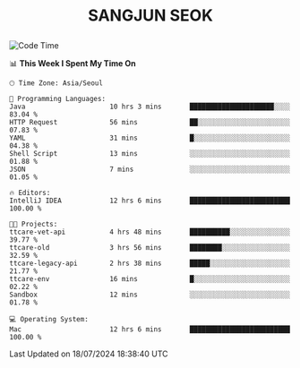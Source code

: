 <h1>
 <p align="center">
   SANGJUN SEOK
 </p>
</h1>

<!--START_SECTION:waka-->
![Code Time](http://img.shields.io/badge/Code%20Time-3%2C677%20hrs%2035%20mins-blue)

📊 **This Week I Spent My Time On** 

```text
🕑︎ Time Zone: Asia/Seoul

💬 Programming Languages: 
Java                     10 hrs 3 mins       █████████████████████░░░░   83.04 % 
HTTP Request             56 mins             ██░░░░░░░░░░░░░░░░░░░░░░░   07.83 % 
YAML                     31 mins             █░░░░░░░░░░░░░░░░░░░░░░░░   04.38 % 
Shell Script             13 mins             ░░░░░░░░░░░░░░░░░░░░░░░░░   01.88 % 
JSON                     7 mins              ░░░░░░░░░░░░░░░░░░░░░░░░░   01.05 % 

🔥 Editors: 
IntelliJ IDEA            12 hrs 6 mins       █████████████████████████   100.00 % 

🐱‍💻 Projects: 
ttcare-vet-api           4 hrs 48 mins       ██████████░░░░░░░░░░░░░░░   39.77 % 
ttcare-old               3 hrs 56 mins       ████████░░░░░░░░░░░░░░░░░   32.59 % 
ttcare-legacy-api        2 hrs 38 mins       █████░░░░░░░░░░░░░░░░░░░░   21.77 % 
ttcare-env               16 mins             █░░░░░░░░░░░░░░░░░░░░░░░░   02.22 % 
Sandbox                  12 mins             ░░░░░░░░░░░░░░░░░░░░░░░░░   01.78 % 

💻 Operating System: 
Mac                      12 hrs 6 mins       █████████████████████████   100.00 % 
```


 Last Updated on 18/07/2024 18:38:40 UTC
<!--END_SECTION:waka-->
